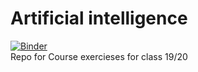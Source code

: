 # Artificial intelligence
[![Binder](https://mybinder.org/badge_logo.svg)](https://mybinder.org/v2/gh/FenixInDark/ai_exercises/master)<br>
Repo for Course exercieses for class 19/20 
